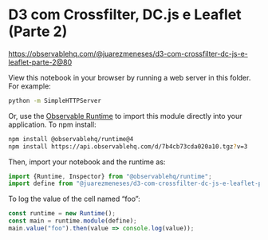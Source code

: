 # D3 com Crossfilter, DC.js e Leaflet (Parte 2)

https://observablehq.com/@juarezmeneses/d3-com-crossfilter-dc-js-e-leaflet-parte-2@80

View this notebook in your browser by running a web server in this folder. For
example:

~~~sh
python -m SimpleHTTPServer
~~~

Or, use the [Observable Runtime](https://github.com/observablehq/runtime) to
import this module directly into your application. To npm install:

~~~sh
npm install @observablehq/runtime@4
npm install https://api.observablehq.com/d/7b4cb73cda020a10.tgz?v=3
~~~

Then, import your notebook and the runtime as:

~~~js
import {Runtime, Inspector} from "@observablehq/runtime";
import define from "@juarezmeneses/d3-com-crossfilter-dc-js-e-leaflet-parte-2";
~~~

To log the value of the cell named “foo”:

~~~js
const runtime = new Runtime();
const main = runtime.module(define);
main.value("foo").then(value => console.log(value));
~~~
